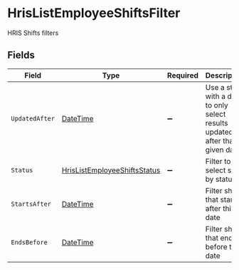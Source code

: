 # HrisListEmployeeShiftsFilter

HRIS Shifts filters


## Fields

| Field                                                                                 | Type                                                                                  | Required                                                                              | Description                                                                           | Example                                                                               |
| ------------------------------------------------------------------------------------- | ------------------------------------------------------------------------------------- | ------------------------------------------------------------------------------------- | ------------------------------------------------------------------------------------- | ------------------------------------------------------------------------------------- |
| `UpdatedAfter`                                                                        | [DateTime](https://learn.microsoft.com/en-us/dotnet/api/system.datetime?view=net-5.0) | :heavy_minus_sign:                                                                    | Use a string with a date to only select results updated after that given date         | 2020-01-01T00:00:00.000Z                                                              |
| `Status`                                                                              | [HrisListEmployeeShiftsStatus](../../Models/Requests/HrisListEmployeeShiftsStatus.md) | :heavy_minus_sign:                                                                    | Filter to select shifts by status                                                     |                                                                                       |
| `StartsAfter`                                                                         | [DateTime](https://learn.microsoft.com/en-us/dotnet/api/system.datetime?view=net-5.0) | :heavy_minus_sign:                                                                    | Filter shifts that start after this date                                              |                                                                                       |
| `EndsBefore`                                                                          | [DateTime](https://learn.microsoft.com/en-us/dotnet/api/system.datetime?view=net-5.0) | :heavy_minus_sign:                                                                    | Filter shifts that end before this date                                               |                                                                                       |